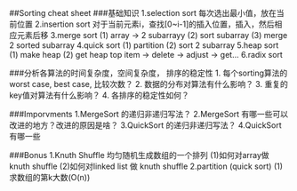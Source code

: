##Sorting cheat sheet
###基础知识
	1.selection sort
	  每次选出最小值，放在当前位置
	2.insertion sort
	  对于当前元素i，查找[0~i-1]的插入位置，插入，然后相应元素后移
	3.merge sort
	  (1) array -> 2 subarrayy
	  (2) sort subarray
	  (3) merge 2 sorted subarray
	4.quick sort
	  (1) partition
	  (2) sort 2 subarray
	5.heap sort
	  (1) make heap
	  (2) get heap top item -> delete -> adjust -> get...
	6.radix sort

###分析各算法的时间复杂度，空间复杂度， 排序的稳定性
	1. 每个sorting算法的 worst case, best case, 比较次数？
	2. 数据的分布对算法有什么影响？
	3. 重复的key值对算法有什么影响？
	4. 各排序的稳定性如何？

###Imporvments
	1.MergeSort 的递归非递归写法？
	2.MergeSort 有哪一些可以改进的地方？改进的原因是啥？
    3.QuickSort 的递归非递归写法？
    4.QuickSort 有哪一些



###Bonus
	1.Knuth Shuffle
	  均匀随机生成数组的一个排列
	  (1)如何对array做 knuth shuffle
	  (2)如何对linked list 做 knuth shuffle
	2.partition (quick sort)
	  (1)求数组的第k大数(O(n))